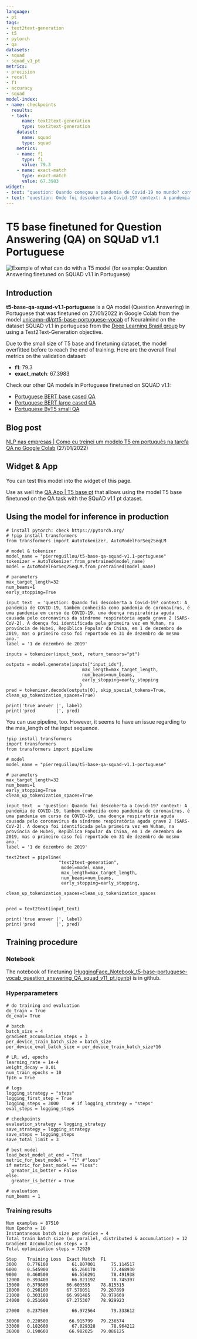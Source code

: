 ```yaml
---
language: 
- pt
tags:
- text2text-generation
- t5
- pytorch
- qa
datasets:
- squad
- squad_v1_pt
metrics:
- precision
- recall
- f1
- accuracy
- squad
model-index:
- name: checkpoints
  results:
  - task:
      name: text2text-generation
      type: text2text-generation
    dataset:
      name: squad
      type: squad
    metrics:
    - name: f1
      type: f1
      value: 79.3
    - name: exact-match
      type: exact-match
      value: 67.3983
widget:
- text: "question: Quando começou a pandemia de Covid-19 no mundo? context: A pandemia de COVID-19, também conhecida como pandemia de coronavírus, é uma pandemia em curso de COVID-19, uma doença respiratória aguda causada pelo coronavírus da síndrome respiratória aguda grave 2 (SARS-CoV-2). A doença foi identificada pela primeira vez em Wuhan, na província de Hubei, República Popular da China, em 1 de dezembro de 2019, mas o primeiro caso foi reportado em 31 de dezembro do mesmo ano."
- text: "question: Onde foi descoberta a Covid-19? context: A pandemia de COVID-19, também conhecida como pandemia de coronavírus, é uma pandemia em curso de COVID-19, uma doença respiratória aguda causada pelo coronavírus da síndrome respiratória aguda grave 2 (SARS-CoV-2). A doença foi identificada pela primeira vez em Wuhan, na província de Hubei, República Popular da China, em 1 de dezembro de 2019, mas o primeiro caso foi reportado em 31 de dezembro do mesmo ano." 
---
```


# T5 base finetuned for Question Answering (QA) on SQUaD v1.1 Portuguese

![Exemple of what can do with a T5 model (for example: Question Answering finetuned on SQUAD v1.1 in Portuguese)](https://miro.medium.com/max/2000/1*zp9niaQzWNo8Pipd8zvL1w.png)

## Introduction

**t5-base-qa-squad-v1.1-portuguese** is a QA model (Question Answering) in Portuguese that was finetuned on 27/01/2022 in Google Colab from the model [unicamp-dl/ptt5-base-portuguese-vocab](https://huggingface.co/unicamp-dl/ptt5-base-portuguese-vocab) of Neuralmind on the dataset SQUAD v1.1 in portuguese from the [Deep Learning Brasil group](http://www.deeplearningbrasil.com.br/) by using a Test2Text-Generation objective.

Due to the small size of T5 base and finetuning dataset, the model overfitted before to reach the end of training. Here are the overall final metrics on the validation dataset:
  - **f1**: 79.3
  - **exact_match**: 67.3983
 
Check our other QA models in Portuguese finetuned on SQUAD v1.1:
- [Portuguese BERT base cased QA](https://huggingface.co/pierreguillou/bert-base-cased-squad-v1.1-portuguese)
- [Portuguese BERT large cased QA](https://huggingface.co/pierreguillou/bert-large-cased-squad-v1.1-portuguese)
- [Portuguese ByT5 small QA](https://huggingface.co/pierreguillou/byt5-small-qa-squad-v1.1-portuguese)
  
## Blog post

[NLP nas empresas | Como eu treinei um modelo T5 em português na tarefa QA no Google Colab](https://medium.com/@pierre_guillou/nlp-nas-empresas-como-eu-treinei-um-modelo-t5-em-portugu%C3%AAs-na-tarefa-qa-no-google-colab-e8eb0dc38894) (27/01/2022)
  
## Widget & App

You can test this model into the widget of this page.

Use as well the [QA App | T5 base pt](https://huggingface.co/spaces/pierreguillou/question-answering-portuguese-t5-base) that allows using the model T5 base finetuned on the QA task with the SQuAD v1.1 pt dataset.

## Using the model for inference in production
````
# install pytorch: check https://pytorch.org/
# !pip install transformers 
from transformers import AutoTokenizer, AutoModelForSeq2SeqLM

# model & tokenizer
model_name = "pierreguillou/t5-base-qa-squad-v1.1-portuguese"
tokenizer = AutoTokenizer.from_pretrained(model_name)
model = AutoModelForSeq2SeqLM.from_pretrained(model_name)

# parameters
max_target_length=32
num_beams=1
early_stopping=True

input_text  = 'question: Quando foi descoberta a Covid-19? context: A pandemia de COVID-19, também conhecida como pandemia de coronavírus, é uma pandemia em curso de COVID-19, uma doença respiratória aguda causada pelo coronavírus da síndrome respiratória aguda grave 2 (SARS-CoV-2). A doença foi identificada pela primeira vez em Wuhan, na província de Hubei, República Popular da China, em 1 de dezembro de 2019, mas o primeiro caso foi reportado em 31 de dezembro do mesmo ano.'
label = '1 de dezembro de 2019'

inputs = tokenizer(input_text, return_tensors="pt")

outputs = model.generate(inputs["input_ids"],
                             max_length=max_target_length, 
                             num_beams=num_beams, 
                             early_stopping=early_stopping
                            )
pred = tokenizer.decode(outputs[0], skip_special_tokens=True, clean_up_tokenization_spaces=True)
             
print('true answer |', label)
print('pred        |', pred)
````
You can use pipeline, too. However, it seems to have an issue regarding to the max_length of the input sequence.
````
!pip install transformers
import transformers
from transformers import pipeline

# model
model_name = "pierreguillou/t5-base-qa-squad-v1.1-portuguese"

# parameters
max_target_length=32
num_beams=1
early_stopping=True
clean_up_tokenization_spaces=True

input_text  = 'question: Quando foi descoberta a Covid-19? context: A pandemia de COVID-19, também conhecida como pandemia de coronavírus, é uma pandemia em curso de COVID-19, uma doença respiratória aguda causada pelo coronavírus da síndrome respiratória aguda grave 2 (SARS-CoV-2). A doença foi identificada pela primeira vez em Wuhan, na província de Hubei, República Popular da China, em 1 de dezembro de 2019, mas o primeiro caso foi reportado em 31 de dezembro do mesmo ano.'
label = '1 de dezembro de 2019'
    
text2text = pipeline(
                    "text2text-generation",
                     model=model_name,
                     max_length=max_target_length, 
                     num_beams=num_beams, 
                     early_stopping=early_stopping,
                     clean_up_tokenization_spaces=clean_up_tokenization_spaces
                    )

pred = text2text(input_text)

print('true answer |', label)
print('pred        |', pred)
````
## Training procedure

### Notebook

The notebook of finetuning ([HuggingFace_Notebook_t5-base-portuguese-vocab_question_answering_QA_squad_v11_pt.ipynb](https://github.com/piegu/language-models/blob/master/HuggingFace_Notebook_t5_base_portuguese_vocab_question_answering_QA_squad_v11_pt.ipynb)) is in github.

### Hyperparameters
````
# do training and evaluation
do_train = True
do_eval= True

# batch
batch_size = 4
gradient_accumulation_steps = 3
per_device_train_batch_size = batch_size
per_device_eval_batch_size = per_device_train_batch_size*16

# LR, wd, epochs
learning_rate = 1e-4
weight_decay = 0.01
num_train_epochs = 10
fp16 = True

# logs
logging_strategy = "steps"
logging_first_step = True 
logging_steps = 3000     # if logging_strategy = "steps"
eval_steps = logging_steps 

# checkpoints
evaluation_strategy = logging_strategy
save_strategy = logging_strategy
save_steps = logging_steps
save_total_limit = 3

# best model
load_best_model_at_end = True
metric_for_best_model = "f1" #"loss"
if metric_for_best_model == "loss":
  greater_is_better = False
else:
  greater_is_better = True  

# evaluation
num_beams = 1
````

### Training results

````
Num examples = 87510
Num Epochs = 10
Instantaneous batch size per device = 4
Total train batch size (w. parallel, distributed & accumulation) = 12
Gradient Accumulation steps = 3
Total optimization steps = 72920
 
Step 	Training Loss  Exact Match	F1
3000 	0.776100	     61.807001  	75.114517
6000 	0.545900	     65.260170  	77.468930
9000 	0.460500	     66.556291  	78.491938
12000	0.393400	     66.821192  	78.745397
15000	0.379800  	   66.603595  	78.815515
18000	0.298100  	   67.578051  	79.287899
21000	0.303100  	   66.991485  	78.979669
24000	0.251600  	   67.275307  	78.929923

27000	0.237500	     66.972564  	79.333612

30000	0.220500 	    66.915799  	79.236574
33000	0.182600	     67.029328  	78.964212
36000	0.190600 	    66.982025  	79.086125

````